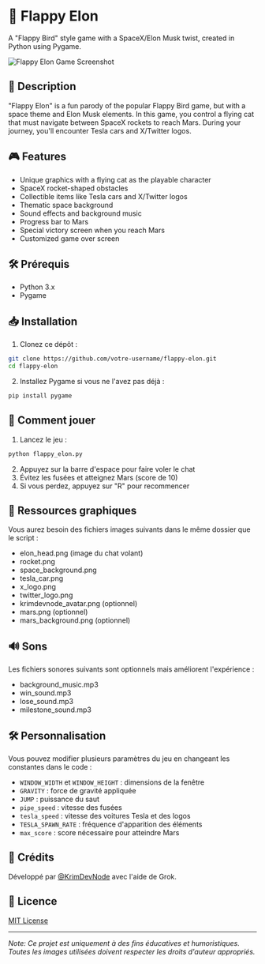 # 🚀 Flappy Elon

A "Flappy Bird" style game with a SpaceX/Elon Musk twist, created in Python using Pygame.

![Flappy Elon Game Screenshot]([screenshot.png](https://krimdevnode.ovh/flappy_elon.png))

## 📖 Description

"Flappy Elon" is a fun parody of the popular Flappy Bird game, but with a space theme and Elon Musk elements. In this game, you control a flying cat that must navigate between SpaceX rockets to reach Mars. During your journey, you'll encounter Tesla cars and X/Twitter logos.

## 🎮 Features

- Unique graphics with a flying cat as the playable character
- SpaceX rocket-shaped obstacles
- Collectible items like Tesla cars and X/Twitter logos
- Thematic space background
- Sound effects and background music
- Progress bar to Mars
- Special victory screen when you reach Mars
- Customized game over screen

## 🛠️ Prérequis

- Python 3.x
- Pygame

## 📥 Installation

1. Clonez ce dépôt :
```bash
git clone https://github.com/votre-username/flappy-elon.git
cd flappy-elon
```

2. Installez Pygame si vous ne l'avez pas déjà :
```bash
pip install pygame
```

## 🎯 Comment jouer

1. Lancez le jeu :
```bash
python flappy_elon.py
```

2. Appuyez sur la barre d'espace pour faire voler le chat
3. Évitez les fusées et atteignez Mars (score de 10)
4. Si vous perdez, appuyez sur "R" pour recommencer

## 🎨 Ressources graphiques

Vous aurez besoin des fichiers images suivants dans le même dossier que le script :
- elon_head.png (image du chat volant)
- rocket.png
- space_background.png
- tesla_car.png
- x_logo.png
- twitter_logo.png
- krimdevnode_avatar.png (optionnel)
- mars.png (optionnel)
- mars_background.png (optionnel)

## 🔊 Sons

Les fichiers sonores suivants sont optionnels mais améliorent l'expérience :
- background_music.mp3
- win_sound.mp3
- lose_sound.mp3
- milestone_sound.mp3

## 🛠️ Personnalisation

Vous pouvez modifier plusieurs paramètres du jeu en changeant les constantes dans le code :
- `WINDOW_WIDTH` et `WINDOW_HEIGHT` : dimensions de la fenêtre
- `GRAVITY` : force de gravité appliquée
- `JUMP` : puissance du saut
- `pipe_speed` : vitesse des fusées
- `tesla_speed` : vitesse des voitures Tesla et des logos
- `TESLA_SPAWN_RATE` : fréquence d'apparition des éléments
- `max_score` : score nécessaire pour atteindre Mars

## 🙏 Crédits

Développé par [@KrimDevNode](https://github.com/KrimDevNode) avec l'aide de Grok.

## 📜 Licence

[MIT License](LICENSE)

---
*Note: Ce projet est uniquement à des fins éducatives et humoristiques. Toutes les images utilisées doivent respecter les droits d'auteur appropriés.*
